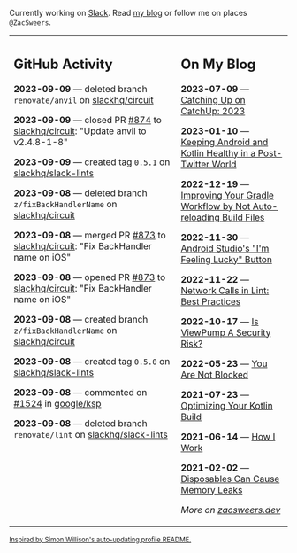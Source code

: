 Currently working on [Slack](https://slack.com/). Read [my blog](https://zacsweers.dev/) or follow me on places `@ZacSweers`.

<table><tr><td valign="top" width="60%">

## GitHub Activity
<!-- githubActivity starts -->
**2023-09-09** — deleted branch `renovate/anvil` on [slackhq/circuit](https://github.com/slackhq/circuit)

**2023-09-09** — closed PR [#874](https://github.com/slackhq/circuit/pull/874) to [slackhq/circuit](https://github.com/slackhq/circuit): "Update anvil to v2.4.8-1-8"

**2023-09-09** — created tag `0.5.1` on [slackhq/slack-lints](https://github.com/slackhq/slack-lints)

**2023-09-08** — deleted branch `z/fixBackHandlerName` on [slackhq/circuit](https://github.com/slackhq/circuit)

**2023-09-08** — merged PR [#873](https://github.com/slackhq/circuit/pull/873) to [slackhq/circuit](https://github.com/slackhq/circuit): "Fix BackHandler name on iOS"

**2023-09-08** — opened PR [#873](https://github.com/slackhq/circuit/pull/873) to [slackhq/circuit](https://github.com/slackhq/circuit): "Fix BackHandler name on iOS"

**2023-09-08** — created branch `z/fixBackHandlerName` on [slackhq/circuit](https://github.com/slackhq/circuit)

**2023-09-08** — created tag `0.5.0` on [slackhq/slack-lints](https://github.com/slackhq/slack-lints)

**2023-09-08** — commented on [#1524](https://github.com/google/ksp/issues/1524#issuecomment-1712111801) in [google/ksp](https://github.com/google/ksp)

**2023-09-08** — deleted branch `renovate/lint` on [slackhq/slack-lints](https://github.com/slackhq/slack-lints)
<!-- githubActivity ends -->
</td><td valign="top" width="40%">

## On My Blog
<!-- blog starts -->
**2023-07-09** — [Catching Up on CatchUp: 2023](https://www.zacsweers.dev/catching-up-on-catchup-2023/)

**2023-01-10** — [Keeping Android and Kotlin Healthy in a Post-Twitter World](https://www.zacsweers.dev/keeping-android-healthy/)

**2022-12-19** — [Improving Your Gradle Workflow by Not Auto-reloading Build Files](https://www.zacsweers.dev/improving-your-workflow-by-not-auto-reloading-build-files/)

**2022-11-30** — [Android Studio's "I'm Feeling Lucky" Button](https://www.zacsweers.dev/android-studios-im-feeling-lucky-button/)

**2022-11-22** — [Network Calls in Lint: Best Practices](https://www.zacsweers.dev/network-calls-in-lint-best-practices/)

**2022-10-17** — [Is ViewPump A Security Risk?](https://www.zacsweers.dev/is-viewpump-a-security-risk/)

**2022-05-23** — [You Are Not Blocked](https://www.zacsweers.dev/you-are-not-blocked/)

**2021-07-23** — [Optimizing Your Kotlin Build](https://www.zacsweers.dev/optimizing-your-kotlin-build/)

**2021-06-14** — [How I Work](https://www.zacsweers.dev/how-i-work/)

**2021-02-02** — [Disposables Can Cause Memory Leaks](https://www.zacsweers.dev/disposables-can-cause-memory-leaks/)
<!-- blog ends -->
_More on [zacsweers.dev](https://zacsweers.dev/)_
</td></tr></table>

<sub><a href="https://simonwillison.net/2020/Jul/10/self-updating-profile-readme/">Inspired by Simon Willison's auto-updating profile README.</a></sub>